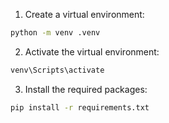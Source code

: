 1. Create a virtual environment:
```bash
python -m venv .venv
```

2. Activate the virtual environment:
```bash
venv\Scripts\activate
```

3. Install the required packages:
```bash
pip install -r requirements.txt
```